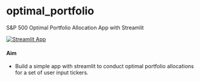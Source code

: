 # optimal_portfolio
S&P 500 Optimal Portfolio Allocation App with Streamlit

[![Streamlit App](https://static.streamlit.io/badges/streamlit_badge_black_white.svg)](https://share.streamlit.io/vivekmaj/optimal_portfolio/main/stock_app.py)

#### Aim
+ Build a simple app with streamlit to conduct optimal portfolio allocations for a set of user input tickers.
